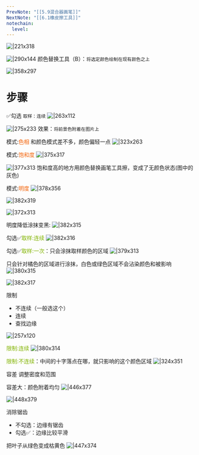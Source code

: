 ```yaml
---
PrevNote: "[[5.9混合器画笔]]"
NextNote: "[[6.1橡皮擦工具]]"
notechain:
  level: 
---
```



![|221x318](https://imgs-1302581161.cos.ap-guangzhou.myqcloud.com/ob/20250518233325271.webp)

![|290x144](https://imgs-1302581161.cos.ap-guangzhou.myqcloud.com/ob/20250518233533804.webp)
颜色替换工具（B）：`将选定颜色绘制在现有颜色之上`

![|358x297](https://imgs-1302581161.cos.ap-guangzhou.myqcloud.com/ob/20250518233427236.webp)

# 步骤

✅勾选 `取样：连续`
![|263x112](https://imgs-1302581161.cos.ap-guangzhou.myqcloud.com/ob/20250518234309270.webp)

![|275x233](https://imgs-1302581161.cos.ap-guangzhou.myqcloud.com/ob/20250518234410696.webp)
效果：`将前景色附着在图片上`

模式:<font color=#F36208>色相</font>
和颜色模式差不多，颜色偏轻一点
![|323x263](https://imgs-1302581161.cos.ap-guangzhou.myqcloud.com/ob/20250519100425559.webp)


模式:<font color=#F36208>饱和度</font>
![|375x317](https://imgs-1302581161.cos.ap-guangzhou.myqcloud.com/ob/20250519100021682.webp)

![|377x313](https://imgs-1302581161.cos.ap-guangzhou.myqcloud.com/ob/20250519100700181.webp)
饱和度高的地方用颜色替换画笔工具擦，变成了无颜色状态(图中的灰色)

模式:<font color=#F36208>明度</font>
![|378x356](https://imgs-1302581161.cos.ap-guangzhou.myqcloud.com/ob/20250519101319298.webp)

![|382x319](https://imgs-1302581161.cos.ap-guangzhou.myqcloud.com/ob/20250519101656588.webp)

![|372x313](https://imgs-1302581161.cos.ap-guangzhou.myqcloud.com/ob/20250519102008850.webp)

明度降低涂抹变黑:
![|382x315](https://imgs-1302581161.cos.ap-guangzhou.myqcloud.com/ob/20250519102434549.webp)

勾选✅<font color=#81B300>取样:连续</font>
![|382x316](https://imgs-1302581161.cos.ap-guangzhou.myqcloud.com/ob/20250519103202123.webp)


勾选✅<font color=#81B300>取样:一次</font>：只会涂抹取样颜色的区域
![|379x313](https://imgs-1302581161.cos.ap-guangzhou.myqcloud.com/ob/20250519103449711.webp)

只会针对橘色的区域进行涂抹，白色或绿色区域不会沾染颜色和被影响
![|380x315](https://imgs-1302581161.cos.ap-guangzhou.myqcloud.com/ob/20250519104502356.webp)

![|382x317](https://imgs-1302581161.cos.ap-guangzhou.myqcloud.com/ob/20250519105540765.webp)

限制
- 不连续（一般选这个）
- 连续
- 查找边缘

![|257x120](https://imgs-1302581161.cos.ap-guangzhou.myqcloud.com/ob/20250519110452146.webp)

<font color=#81B300>限制:连续</font>
![|380x314](https://imgs-1302581161.cos.ap-guangzhou.myqcloud.com/ob/20250519110340980.webp)

<font color=#81B300>限制:不连续</font>：中间的十字落点在哪，就只影响的这个颜色区域
![|324x351](https://imgs-1302581161.cos.ap-guangzhou.myqcloud.com/ob/20250519111051816.webp)

容差
调整密度和范围

容差大：颜色附着均匀
![|446x377](https://imgs-1302581161.cos.ap-guangzhou.myqcloud.com/ob/20250519111638434.webp)

![|448x379](https://imgs-1302581161.cos.ap-guangzhou.myqcloud.com/ob/20250519111800764.webp)

消除锯齿
- 不勾选：边缘有锯齿
- 勾选✅：边缘比较平滑

把叶子从绿色变成枯黄色
![|447x374](https://imgs-1302581161.cos.ap-guangzhou.myqcloud.com/ob/20250519112336629.webp)


